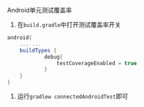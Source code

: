 Android单元测试覆盖率

1. 在`build.gradle`中打开测试覆盖率开关

```gradle
android{
    ... ...
    buildTypes {
            debug{
                testCoverageEnabled = true
            }
    }
}

```

1. 运行`gradlew connectedAndroidTest`即可